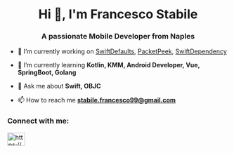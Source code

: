 <h1 align="center">Hi 👋, I'm Francesco Stabile</h1>
<h3 align="center">A passionate Mobile Developer from Naples</h3>

- 🔭 I’m currently working on [SwiftDefaults](https://github.com/FraStabile/SwiftDefaults), [PacketPeek](https://github.com/FraStabile/PacketPeek), [SwiftDependency](https://github.com/FraStabile/SwiftDependency)

- 🌱 I’m currently learning **Kotlin, KMM, Android Developer, Vue, SpringBoot, Golang**

- 💬 Ask me about **Swift, OBJC**

- 📫 How to reach me **stabile.francesco99@gmail.com**

<h3 align="left">Connect with me:</h3>
<p align="left">
<a href="https://linkedin.com/in/https://www.linkedin.com/in/francesco-stabile-aa8972169/" target="blank"><img align="center" src="https://raw.githubusercontent.com/rahuldkjain/github-profile-readme-generator/master/src/images/icons/Social/linked-in-alt.svg" alt="https://www.linkedin.com/in/francesco-stabile-aa8972169/" height="30" width="40" /></a>

